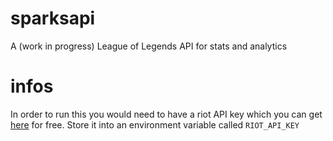 # sparksapi
A (work in progress) League of Legends API for stats and analytics

# infos
In order to run this you would need to have a riot API key which you can get [here](https://developer.riotgames.com/) for free.
Store it into an environment variable called `RIOT_API_KEY`
